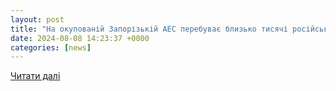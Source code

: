 ```yaml
---
layout: post
title: "На окупованій Запорізькій АЕС перебуває близько тисячі російських військових — Орлов"
date: 2024-08-08 14:23:37 +0000
categories: [news]
---
```


[Читати далі](https://tv5.zp.ua/na-okypovanii-zaporizkii-aes-perebyvaie-blizko-tisiachi-rosiiskih-viiskovih-orlov/)
